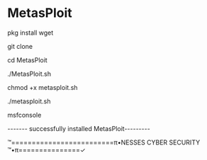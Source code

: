 # MetasPloit

pkg install wget 





git clone 

 cd MetasPloit
 
 ./MetasPloit.sh
 
 chmod +x metasploit.sh
 
 ./metasploit.sh
 
 msfconsole
 
 
 ------- successfully installed MetasPloit---------
 
 ™=========================π•NESSES CYBER SECURITY ™•π===============✓
